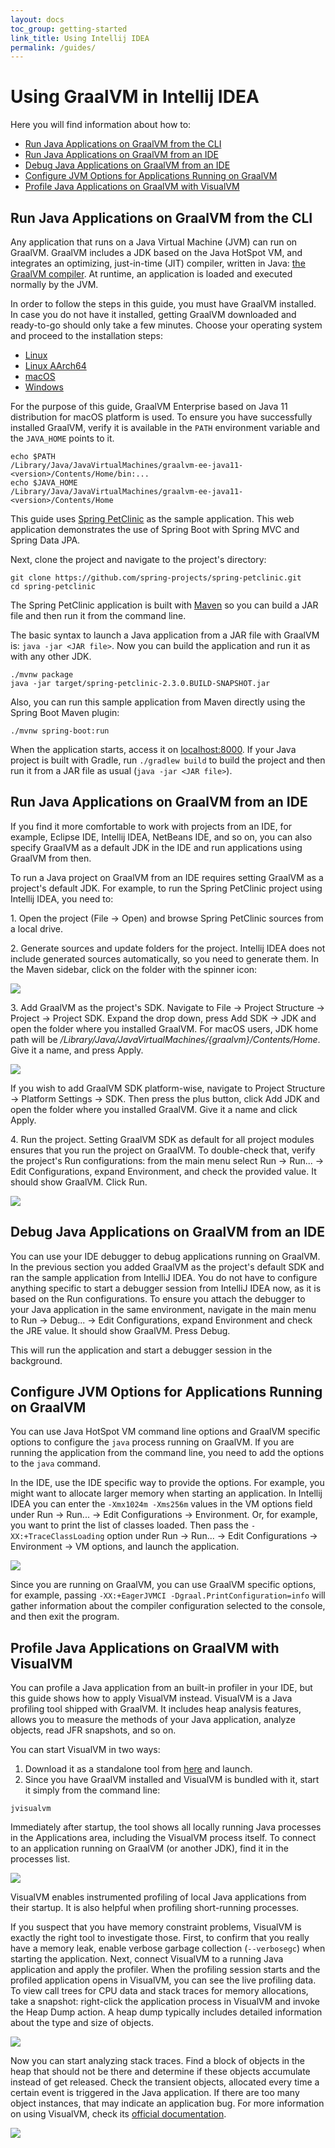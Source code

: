 ```yaml
---
layout: docs
toc_group: getting-started
link_title: Using Intellij IDEA
permalink: /guides/
---
```


# Using GraalVM in Intellij IDEA

Here you will find information about how to:
* [Run Java Applications on GraalVM from the CLI](#run-java-applications-on-graalvm-from-the-cli)
* [Run Java Applications on GraalVM from an IDE](#run-java-applications-on-graalvm-from-an-ide)
* [Debug Java Applications on GraalVM from an IDE](#debug-java-applications-on-graalvm-from-an-ide)
* [Configure JVM Options for Applications Running on GraalVM](#configure-jvm-options-for-applications-running-on-graalvm)
* [Profile Java Applications on GraalVM with VisualVM](#profile-java-applications-on-graalvm-with-visualvm)

## Run Java Applications on GraalVM from the CLI

Any application that runs on a Java Virtual Machine (JVM) can run on GraalVM.
GraalVM includes a JDK based on the Java HotSpot VM, and integrates an optimizing, just-in-time (JIT) compiler, written in Java: [the GraalVM compiler](../reference-manual/java/compiler.md).
At runtime, an application is loaded and executed normally by the JVM.

In order to follow the steps in this guide, you must have GraalVM installed.
In case you do not have it installed, getting GraalVM  downloaded and ready-to-go should only take a few minutes.
Choose your operating system and proceed to the installation steps:
- [Linux](../getting-started/graalvm-community/linux.md)
- [Linux AArch64](../getting-started/graalvm-community/linux-aarch64.md)
- [macOS](../getting-started/graalvm-community/macos.md)
- [Windows](../getting-started/graalvm-community/windows.md)

For the purpose of this guide, GraalVM Enterprise based on Java 11 distribution for macOS platform is used.
To ensure you have successfully installed GraalVM, verify it is available in the `PATH` environment variable and the `JAVA_HOME` points to it.
```shell
echo $PATH
/Library/Java/JavaVirtualMachines/graalvm-ee-java11-<version>/Contents/Home/bin:...
echo $JAVA_HOME
/Library/Java/JavaVirtualMachines/graalvm-ee-java11-<version>/Contents/Home
```

This guide uses [Spring PetClinic](https://github.com/spring-projects/spring-petclinic) as the sample application.
This web application demonstrates the use of Spring Boot with Spring MVC and Spring Data JPA.

Next, clone the project and navigate to the project's directory:
```shell
git clone https://github.com/spring-projects/spring-petclinic.git
cd spring-petclinic
```

The Spring PetClinic application is built with [Maven](https://spring.io/guides/gs/maven/) so you can build a JAR file and then run it from the command line.

The basic syntax to launch a Java application from a JAR file with GraalVM is: `java -jar <JAR file>`.
Now you can build the application and run it as with any other JDK.
```shell
./mvnw package
java -jar target/spring-petclinic-2.3.0.BUILD-SNAPSHOT.jar
```

Also, you can run this sample application from Maven directly using the Spring Boot Maven plugin:
```shell
./mvnw spring-boot:run
```

When the application starts, access it on [localhost:8000](http://localhost:8080/).
If your Java project is built with Gradle, run `./gradlew build` to build the project and then run it from a JAR file as usual (`java -jar <JAR file>`).

## Run Java Applications on GraalVM from an IDE

If you find it more comfortable to work with projects from an IDE, for example, Eclipse IDE, Intellij IDEA, NetBeans IDE, and so on, you can also specify GraalVM as a default JDK in the IDE and run applications using GraalVM from then.

To run a Java project on GraalVM from an IDE requires setting GraalVM as a project's default JDK.
For example, to run the Spring PetClinic project using Intellij IDEA, you need to:

1&#46; Open the project (File -> Open) and browse Spring PetClinic sources from a local drive.

2&#46; Generate sources and update folders for the project.
Intellij IDEA does not include generated sources automatically, so you need to generate them.
In the Maven sidebar, click on the folder with the spinner icon:

![](/img/generate-sources-maven.png)

3&#46; Add GraalVM as the project's SDK.
Navigate to File -> Project Structure -> Project -> Project SDK.
Expand the drop down, press Add SDK -> JDK and open the folder where you installed GraalVM.
For macOS users, JDK home path will be
*/Library/Java/JavaVirtualMachines/{graalvm}/Contents/Home*.
Give it a name, and press Apply.

![](/img/add-project-sdk.png)

If you wish to add GraalVM SDK platform-wise, navigate to Project Structure -> Platform Settings -> SDK.
Then press the plus button, click Add JDK and open the folder where you installed GraalVM.
Give it a name and click Apply.

4&#46; Run the project. Setting GraalVM SDK as default for all project modules ensures that you run the project on GraalVM.
To double-check that, verify the project's Run configurations: from the main menu select Run -> Run... -> Edit Configurations, expand Environment, and check the provided value.
It should show GraalVM.
Click Run.

![](/img/run-jre-configurations.png)

## Debug Java Applications on GraalVM from an IDE

You can use your IDE debugger to debug applications running on GraalVM.
In the previous section you added GraalVM as the project's default SDK and ran the sample application from IntelliJ IDEA.
You do not have to configure anything specific to start a debugger session from IntelliJ IDEA now, as it is based on the Run configurations.
To ensure you attach the debugger to your Java application in the same environment, navigate in the main menu to Run -> Debug... -> Edit Configurations, expand Environment and check the JRE value.
It should show GraalVM.
Press Debug.

This will run the application and start a debugger session in the background.

## Configure JVM Options for Applications Running on GraalVM

You can use Java HotSpot VM command line options and GraalVM specific options to configure the `java` process running on GraalVM.
If you are running the application from the command line, you need to add the options to the `java` command.

In the IDE, use the IDE specific way to provide the options.
For example, you might want to allocate larger memory when starting an application.
In Intellij IDEA you can enter the `-Xmx1024m -Xms256m` values in the VM options field under Run -> Run... -> Edit Configurations -> Environment.
Or, for example, you want to print the list of classes loaded.
Then pass the `-XX:+TraceClassLoading` option under Run -> Run... -> Edit Configurations -> Environment -> VM options, and launch the application.

![](/img/debug-jre-configuration.png)

Since you are running on GraalVM, you can use GraalVM specific options, for example, passing `-XX:+EagerJVMCI -Dgraal.PrintConfiguration=info` will gather information about the compiler configuration selected to the console, and then exit the program.

## Profile Java Applications on GraalVM with VisualVM

You can profile a Java application from an built-in profiler in your IDE, but this guide shows how to apply VisualVM instead.
VisualVM is a Java profiling tool shipped with GraalVM.
It includes heap analysis features, allows you to measure the methods of your Java application, analyze objects, read JFR snapshots, and so on.

You can start VisualVM in two ways:
1. Download it as a standalone tool from [here](https://visualvm.github.io/index.html) and launch.
2. Since you have GraalVM installed and VisualVM is bundled with it, start it simply from the command line:
```shell
jvisualvm
```

Immediately after startup, the tool shows all locally running Java processes in the Applications area, including the VisualVM process itself.
To connect to an application running on GraalVM (or another JDK), find it in the processes list.

![](/img/visualvm.png)

VisualVM enables instrumented profiling of local Java applications from their startup.
It is also helpful when profiling short-running processes.

If you suspect that you have memory constraint problems, VisualVM is exactly the right tool to investigate those.
First, to confirm that you really have a memory leak, enable verbose garbage collection (`--verbosegc`) when starting the application.
Next, connect VisualVM to a running Java application and apply the profiler.
When the profiling session starts and the profiled application opens in VisualVM, you can see the live profiling data.
To view call trees for CPU data and stack traces for memory allocations, take a snapshot: right-click the application process in VisualVM and invoke the Heap Dump action.
A heap dump typically includes detailed information about the type and size of objects.

![](/img/take-heap-dump.png)

Now you can start analyzing stack traces.
Find a block of objects in the heap that should not be there and determine if these objects accumulate instead of get released.
Check the transient objects, allocated every time a certain event is triggered in the Java application.
If there are too many object instances, that may indicate an application bug.
For more information on using VisualVM, check its [official documentation](https://visualvm.github.io/documentation.html).

![](/img/open-heap-dump.png)
